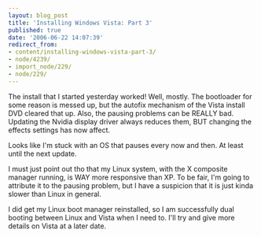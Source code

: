 ```yaml
---
layout: blog_post
title: 'Installing Windows Vista: Part 3'
published: true
date: '2006-06-22 14:07:39'
redirect_from:
- content/installing-windows-vista-part-3/
- node/4239/
- import_node/229/
- node/229/
---
```


The install that I started yesterday worked! Well, mostly. The bootloader for some reason is messed up, but the autofix mechanism of the Vista install DVD cleared that up. Also, the pausing problems can be REALLY bad. Updating the Nvidia display driver always reduces them, BUT changing the effects settings has now affect.

Looks like I'm stuck with an OS that pauses every now and then. At least until the next update.

I must just point out tho that my Linux system, with the X composite manager running, is WAY more responsive than XP. To be fair, I'm going to attribute it to the pausing problem, but I have a suspicion that it is just kinda slower than Linux in general.

I did get my Linux boot manager reinstalled, so I am successfully dual booting between Linux and Vista when I need to. I'll try and give more details on Vista at a later date.
